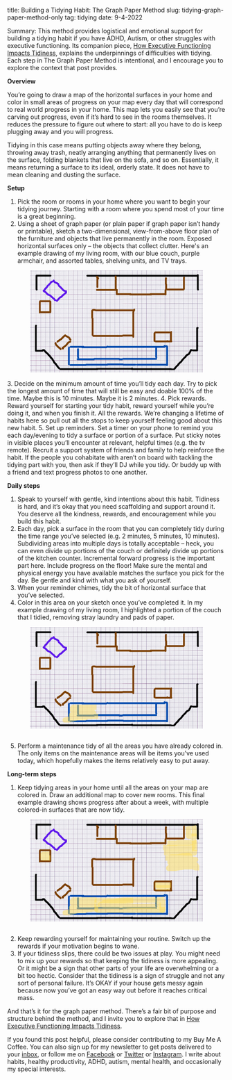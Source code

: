 title: Building a Tidying Habit: The Graph Paper Method
slug: tidying-graph-paper-method-only
tag: tidying
date: 9-4-2022

Summary: This method provides logistical and emotional support for building a tidying habit if you have ADHD, Autism, or other struggles with executive functioning. Its companion piece, [How Executive Functioning Impacts Tidiness](/tidying-graph-paper-methodology.html), explains the underpinnings of difficulties with tidying. Each step in The Graph Paper Method is intentional, and I encourage you to explore the context that post provides.

**Overview**

You’re going to draw a map of the horizontal surfaces in your home and color in small areas of progress on your map every day that will correspond to real world progress in your home. This map lets you easily see that you’re carving out progress, even if it’s hard to see in the rooms themselves. It reduces the pressure to figure out where to start: all you have to do is keep plugging away and you will progress.

Tidying in this case means putting objects away where they belong, throwing away trash, neatly arranging anything that permanently lives on the surface, folding blankets that live on the sofa, and so on. Essentially, it means returning a surface to its ideal, orderly state. It does not have to mean cleaning and dusting the surface.

**Setup**

1. Pick the room or rooms in your home where you want to begin your tidying journey. Starting with a room where you spend most of your time is a great beginning.
2. Using a sheet of graph paper (or plain paper if graph paper isn’t handy or printable), sketch a two-dimensional, view-from-above floor plan of the furniture and objects that live permanently in the room. Exposed horizontal surfaces only – the objects that collect clutter. Here's an example drawing of my living room, with our blue couch, purple armchair, and assorted tables, shelving units, and TV trays.
<center><img width = "400px" src="/images/blog/tidying/Living Room Map - blank.png" alt="Graph paper with outlines representing the furniture in the author's living room." align=center></center><br>
3. Decide on the minimum amount of time you’ll tidy each day. Try to pick the longest amount of time that will still be easy and doable 100% of the time. Maybe this is 10 minutes. Maybe it is 2 minutes. 
4. Pick rewards. Reward yourself for starting your tidy habit, reward yourself while you’re doing it, and when you finish it. All the rewards. We’re changing a lifetime of habits here so pull out all the stops to keep yourself feeling good about this new habit.
5. Set up reminders. Set a timer on your phone to remind you each day/evening to tidy a surface or portion of a surface. Put sticky notes in visible places you’ll encounter at relevant, helpful times (e.g. the tv remote). Recruit a support system of friends and family to help reinforce the habit. If the people you cohabitate with aren’t on board with tackling the tidying part with you, then ask if they’ll DJ while you tidy. Or buddy up with a friend and text progress photos to one another. 


**Daily steps**

1. Speak to yourself with gentle, kind intentions about this habit. Tidiness is hard, and it’s okay that you need scaffolding and support around it. You deserve all the kindness, rewards, and encouragement while you build this habit.
2. Each day, pick a surface in the room that you can completely tidy during the time range you’ve selected (e.g. 2 minutes, 5 minutes, 10 minutes). Subdividing areas into multiple days is totally acceptable – heck, you can even divide up portions of the couch or definitely divide up portions of the kitchen counter. Incremental forward progress is the important part here. Include progress on the floor! Make sure the mental and physical energy you have available matches the surface you pick for the day. Be gentle and kind with what you ask of yourself.
3. When your reminder chimes, tidy the bit of horizontal surface that you’ve selected.
4. Color in this area on your sketch once you’ve completed it. In my example drawing of my living room, I  highlighted a portion of the couch that I tidied, removing stray laundry and pads of paper.
<center><img width = "400px" src="/images/blog/tidying/Living Room Map - Step One.png" alt="Graph paper with outlines representing the furniture in the author's living room. A section of the couch has been colored yellow." align=center></center><br>

5. Perform a maintenance tidy of all the areas you have already colored in. The only items on the maintenance areas will be items you’ve used today, which hopefully makes the items relatively easy to put away. 

**Long-term steps**

1. Keep tidying areas in your home until all the areas on your map are colored in. Draw an additional map to cover new rooms. This final example drawing shows progress after about a week, with multiple colored-in surfaces that are now tidy.
<center><img width = "400px" src="/images/blog/tidying/Living Room Map - One Week In.png" alt="Graph paper with outlines representing the furniture in the author's living room. Several disjointed areas have been colored yellow." align=center></center><br>


2. Keep rewarding yourself for maintaining your routine. Switch up the rewards if your motivation begins to wane.
3. If your tidiness slips, there could be two issues at play. You might need to mix up your rewards so that keeping the tidiness is more appealing. Or it might be a sign that other parts of your life are overwhelming or a bit too hectic. Consider that the tidiness is a sign of struggle and not any sort of personal failure. It’s OKAY if your house gets messy again because now you’ve got an easy way out before it reaches critical mass.

And that’s it for the graph paper method. There’s a fair bit of purpose and structure behind the method, and I invite you to explore that in [How Executive Functioning Impacts Tidiness](/tidying-graph-paper-methodology.html).

If you found this post helpful, please consider contributing to my Buy Me A Coffee. You can also sign up for my newsletter to get posts delivered to your [inbox](https://www.datasmithing.com/pages/newsletter.html), or follow me on [Facebook](https://www.facebook.com/Datasmithing-106756724287010) or [Twitter](https://twitter.com/datasmithing1) or [Instagram](https://instagram.com/datasmithing). I write about habits, healthy productivity, ADHD, autism, mental health, and occasionally my special interests.



<script type="text/javascript" src="https://cdnjs.buymeacoffee.com/1.0.0/button.prod.min.js" data-name="bmc-button" data-slug="Datasmithing" data-color="#187312" data-emoji="☕"  data-font="Inter" data-text="Buy me a coffee" data-outline-color="#ffffff" data-font-color="#ffffff" data-coffee-color="#FFDD00" ></script>


